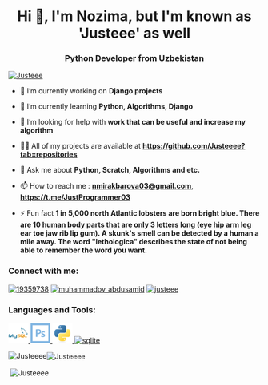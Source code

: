 <h1 align="center">Hi 👋, I'm Nozima, but I'm known as 'Justeee' as well</h1>
<h3 align="center">Python Developer from Uzbekistan</h3>

<p align="left"> <a href="https://github.com/ryo-ma/github-profile-trophy"><img src="https://github-profile-trophy.vercel.app/?username=Justeee" alt="Justeee" /></a> </p>

- 🔭 I’m currently working on **Django projects**

- 🌱 I’m currently learning **Python, Algorithms, Django**

- 🤝 I’m looking for help with **work that can be useful and increase my algorithm**

- 👨‍💻 All of my projects are available at **https://github.com/Justeeee?tab=repositories**

- 💬 Ask me about **Python, Scratch, Algorithms and etc.**

- 📫 How to reach me : **nmirakbarova03@gmail.com**, **https://t.me/JustProgrammer03**
- ⚡ Fun fact **1 in 5,000 north Atlantic lobsters are born bright blue. There are 10 human body parts that are only 3 letters long (eye hip arm leg ear toe jaw rib lip gum). A skunk's smell can be detected by a human a mile away. The word "lethologica" describes the state of not being able to remember the word you want.**

<h3 align="left">Connect with me:</h3>
<p align="left">
<a href="https://stackoverflow.com/users/19359738" target="blank"><img align="center" src="https://raw.githubusercontent.com/rahuldkjain/github-profile-readme-generator/master/src/images/icons/Social/stack-overflow.svg" alt="19359738" height="30" width="40" /></a>
<a href="https://instagram.com/thisisjusteee" target="blank"><img align="center" src="https://raw.githubusercontent.com/rahuldkjain/github-profile-readme-generator/master/src/images/icons/Social/instagram.svg" alt="muhammadov_abdusamid" height="30" width="40" /></a>
<a href="https://leetcode.com/Just_03/" target="blank"><img align="center" src="https://raw.githubusercontent.com/rahuldkjain/github-profile-readme-generator/master/src/images/icons/Social/leet-code.svg" alt="justeee" height="30" width="40" /></a>
</p>

<h3 align="left">Languages and Tools:</h3>
<p align="left"> <a href="https://www.mysql.com/" target="_blank" rel="noreferrer"> <img src="https://raw.githubusercontent.com/devicons/devicon/master/icons/mysql/mysql-original-wordmark.svg" alt="mysql" width="40" height="40"/> </a> <a href="https://www.photoshop.com/en" target="_blank" rel="noreferrer"> <img src="https://raw.githubusercontent.com/devicons/devicon/master/icons/photoshop/photoshop-line.svg" alt="photoshop" width="40" height="40"/> </a> <a href="https://www.python.org" target="_blank" rel="noreferrer"> <img src="https://raw.githubusercontent.com/devicons/devicon/master/icons/python/python-original.svg" alt="python" width="40" height="40"/> </a> <a href="https://www.sqlite.org/" target="_blank" rel="noreferrer"> <img src="https://www.vectorlogo.zone/logos/sqlite/sqlite-icon.svg" alt="sqlite" width="40" height="40"/> </a> </p>


<p><img align="left" src="https://github-readme-stats.vercel.app/api/top-langs?username=Justeeee&show_icons=true&locale=en&layout=compact" alt="Justeeee" /></p>

<p><img align="center" src="https://github-readme-streak-stats.herokuapp.com/?user=Justeeee&" alt="Justeeee" /></p>

<p>&nbsp;<img align="center" src="https://github-readme-stats.vercel.app/api?username=Justeeee&show_icons=true&locale=en" alt="Justeeee" /></p>

